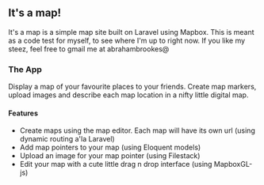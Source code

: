 ## It's a map!

It's a map is a simple map site built on Laravel using Mapbox. This is meant as a code test for myself, to see where I'm up to right now. If you like my steez, feel free to gmail me at abrahambrookes@

### The App
Display a map of your favourite places to your friends. Create map markers, upload images and describe each map location in a nifty little digital map.

#### Features
 - Create maps using the map editor. Each map will have its own url (using dynamic routing a'la Laravel)
 - Add map pointers to your map (using Eloquent models)
 - Upload an image for your map pointer (using Filestack)
 - Edit your map with a cute little drag n drop interface (using MapboxGL-js)
